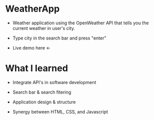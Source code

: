 # WeatherApp
- Weather application using the OpenWeather API that tells you the current weather in user's city.

- Type city in the search bar and press "enter"

- Live demo here <-



# What I learned
- Integrate API's in software development

- Search bar & search fitering

- Application design & structure

- Synergy between HTML, CSS, and Javascript


